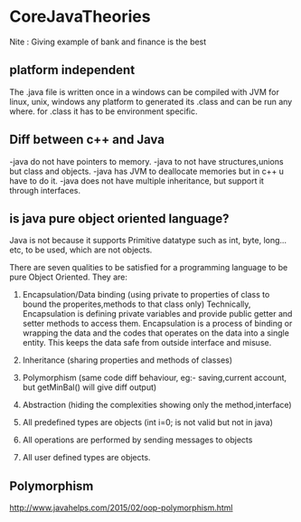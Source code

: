 # CoreJavaTheories
Nite : Giving example of bank and finance is the best


platform independent
-------------------
The .java file is written once in a windows can be compiled 
with JVM for linux, unix, windows any platform to generated its .class
and can be run any where.  for .class it has to be environment specific.



Diff between c++ and Java
--------------------------
-java do not have pointers to memory.
-java to not have structures,unions but class and objects.
-java has JVM to deallocate memories but in c++ u have to do it.
-java does not have multiple inheritance, but support it through interfaces.


is java pure object oriented language?
--------------------------------------
Java is not because it supports Primitive datatype such as int, byte, long... etc, to be used, which are not objects.

There are seven qualities to be satisfied for a programming language to be pure Object Oriented. They are:
1. Encapsulation/Data binding (using private to properties of class to bound the properites,methods to that class only)
Technically, Encapsulation is defining private variables and provide public getter and setter methods to access them. 
Encapsulation is a process of binding or wrapping the data and the codes that operates on the data into a single entity. This keeps the data safe from outside interface and misuse.

2. Inheritance (sharing properties and methods of classes)
3. Polymorphism (same code diff behaviour, eg:- saving,current  account, but getMinBal() will give diff output)
4. Abstraction (hiding the complexities showing only the method,interface)
5. All predefined types are objects (int i=0; is not valid but not in java)
6. All operations are performed by sending messages to objects
7. All user defined types are objects.

Polymorphism
-------------
http://www.javahelps.com/2015/02/oop-polymorphism.html




